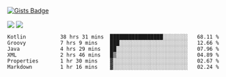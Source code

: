 

[![Gists Badge](https://badges.pufler.dev/gists/esabook)](https://gist.github.com/mine) 
<p>
<img align="center" src="https://github-readme-stats.anuraghazra1.vercel.app/api/top-langs/?username=esabook&layout=compact&theme=merko&count_private=true&langs_count=20"/>
<img align="center" src="https://github-readme-stats.anuraghazra1.vercel.app/api?username=esabook&show_icons=true&include_all_commits=true&theme=merko&count_private=true&custom_title=Github stats"/>
</p>
<!--START_SECTION:waka-->

```text
Kotlin           38 hrs 31 mins  █████████████████░░░░░░░░   68.11 %
Groovy           7 hrs 9 mins    ███░░░░░░░░░░░░░░░░░░░░░░   12.66 %
Java             4 hrs 29 mins   ██░░░░░░░░░░░░░░░░░░░░░░░   07.96 %
XML              2 hrs 46 mins   █▒░░░░░░░░░░░░░░░░░░░░░░░   04.89 %
Properties       1 hr 30 mins    ▓░░░░░░░░░░░░░░░░░░░░░░░░   02.67 %
Markdown         1 hr 16 mins    ▓░░░░░░░░░░░░░░░░░░░░░░░░   02.24 %
```

<!--END_SECTION:waka-->




<!--
**esabook/esabook** is a ✨ _special_ ✨ repository because its `README.md` (this file) appears on your GitHub profile.

Here are some ideas to get you started:

- 🔭 I’m currently working on ...
- 🌱 I’m currently learning ...
- 👯 I’m looking to collaborate on ...
- 🤔 I’m looking for help with ...
- 💬 Ask me about ...
- 📫 How to reach me: ...
- 😄 Pronouns: ...
- ⚡ Fun fact: ...
-->
